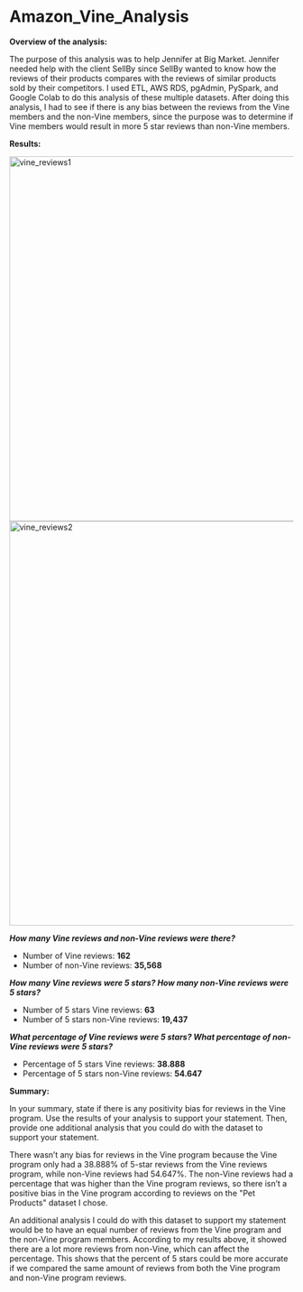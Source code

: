# Amazon_Vine_Analysis
**Overview of the analysis:**

The purpose of this analysis was to help Jennifer at Big Market. Jennifer needed help with the client SellBy since SellBy wanted to know how the reviews of their products compares with the reviews of similar products sold by their competitors. I used ETL, AWS RDS, pgAdmin, PySpark, and Google Colab to do this analysis of these multiple datasets. After doing this analysis, I had to see if there is any bias between the reviews from the Vine members and the non-Vine members, since the purpose was to determine if Vine members would result in more 5 star reviews than non-Vine members.

**Results:**

<img width="647" alt="vine_reviews1" src="https://user-images.githubusercontent.com/79742633/124380365-27147780-dc71-11eb-947a-de7221b014c0.png">
<img width="717" alt="vine_reviews2" src="https://user-images.githubusercontent.com/79742633/124380366-28de3b00-dc71-11eb-97a0-679ab3d7ab8c.png">

**_How many Vine reviews and non-Vine reviews were there?_**

- Number of Vine reviews: **162**
- Number of non-Vine reviews: **35,568**

**_How many Vine reviews were 5 stars? How many non-Vine reviews were 5 stars?_**
- Number of 5 stars Vine reviews: **63**
- Number of 5 stars non-Vine reviews: **19,437**

**_What percentage of Vine reviews were 5 stars? What percentage of non-Vine reviews were 5 stars?_**
- Percentage of 5 stars Vine reviews: **38.888**
- Percentage of 5 stars non-Vine reviews: **54.647**

**Summary:**

In your summary, state if there is any positivity bias for reviews in the Vine program. Use the results of your analysis to support your statement. Then, provide one additional analysis that you could do with the dataset to support your statement.

There wasn’t any bias for reviews in the Vine program because the Vine program only had a 38.888% of 5-star reviews from the Vine reviews program, while non-Vine reviews had 54.647%. The non-Vine reviews had a percentage that was higher than the Vine program reviews, so there isn’t a positive bias in the Vine program according to reviews on the "Pet Products" dataset I chose.

An additional analysis I could do with this dataset to support my statement would be to have an equal number of reviews from the Vine program and the non-Vine program members. According to my results above, it showed there are a lot more reviews from non-Vine, which can affect the percentage. This shows that the percent of 5 stars could be more accurate if we compared the same amount of reviews from both the Vine program and non-Vine program reviews.
